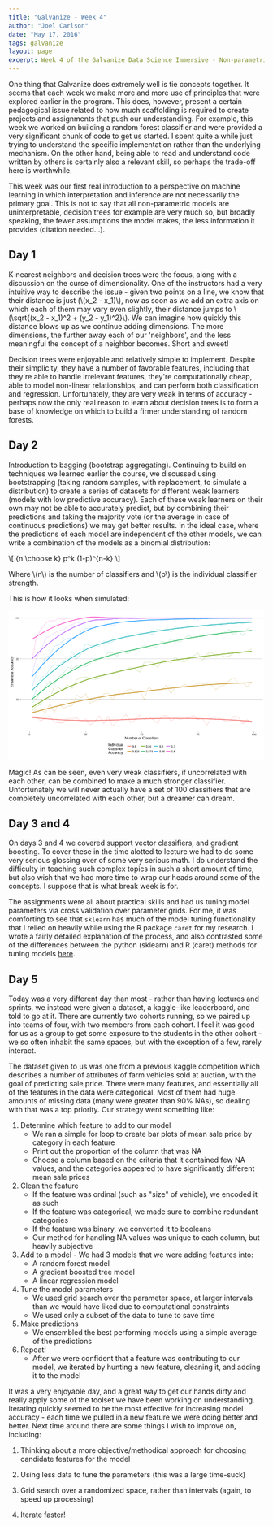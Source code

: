 ```yaml
---
title: "Galvanize - Week 4"
author: "Joel Carlson"
date: "May 17, 2016"
tags: galvanize
layout: page
excerpt: Week 4 of the Galvanize Data Science Immersive - Non-parametric learners  
---
```



One thing that Galvanize does extremely well is tie concepts together. It seems that each week we make more and more use of principles that were explored earlier in the program. This does, however, present a certain pedagogical issue related to how much scaffolding is required to create projects and assignments that push our understanding. For example, this week we worked on building a random forest classifier and were provided a very significant chunk of code to get us started. I spent quite a while just trying to understand the specific implementation rather than the underlying mechanism. On the other hand, being able to read and understand code written by others is certainly also a relevant skill, so perhaps the trade-off here is worthwhile.

This week was our first real introduction to a perspective on machine learning in which interpretation and inference are not necessarily the primary goal. This is not to say that all non-parametric models are uninterpretable, decision trees for example are very much so, but broadly speaking, the fewer assumptions the model makes, the less information it provides (citation needed...).

## Day 1

K-nearest neighbors and decision trees were the focus, along with a discussion on the curse of dimensionality. One of the instructors had a very intuitive way to describe the issue - given two points on a line, we know that their distance is just (\\(x_2 - x_1)\\), now as soon as we add an extra axis on which each of them may vary even slightly, their distance jumps to \\(\sqrt{(x_2 -  x_1)^2 + (y_2 - y_1)^2}\\). We can imagine how quickly this distance blows up as we continue adding dimensions. The more dimensions, the further away each of our 'neighbors', and the less meaningful the concept of a neighbor becomes. Short and sweet!

Decision trees were enjoyable and relatively simple to implement. Despite their simplicity, they have a number of favorable features, including that they're able to handle irrelevant features, they're computationally cheap, able to model non-linear relationships, and can perform both classification and regression. Unfortunately, they are very weak in terms of accuracy - perhaps now the only real reason to learn about decision trees is to form a base of knowledge on which to build a firmer understanding of random forests.  

## Day 2

Introduction to bagging (bootstrap aggregating). Continuing to build on techniques we learned earlier the course, we discussed using bootstrapping (taking random samples, with replacement, to simulate a distribution) to create a series of datasets for different weak learners (models with low predictive accuracy). Each of these weak learners on their own may not be able to accurately predict, but by combining their predictions and taking the majority vote (or the average in case of continuous predictions) we may get better results. In the ideal case, where the predictions of each model are independent of the other models, we can write a combination of the models as a binomial distribution:

\\[
{n \choose k} p^k (1-p)^{n-k}
\\]

Where \\(n\\) is the number of classifiers and \\(p\\) is the individual classifier strength.

This is how it looks when simulated:


<img src="https://raw.githubusercontent.com/joelcarlson/joelcarlson.github.io/master/figs/Galvanize/BinomSim.png"/>

Magic! As can be seen, even very weak classifiers, if uncorrelated with each other, can be combined to make a much stronger classifier. Unfortunately we will never actually have a set of 100 classifiers that are completely uncorrelated with each other, but a dreamer can dream.

## Day 3 and 4

On days 3 and 4 we covered support vector classifiers, and gradient boosting. To cover these in the time alotted to lecture we had to do some very serious glossing over of some very serious math. I do understand the difficulty in teaching such complex topics in such a short amount of time, but also wish that we had more time to wrap our heads around some of the concepts. I suppose that is what break week is for.

The assignments were all about practical skills and had us tuning model parameters via cross validation over parameter grids. For me, it was comforting to see that `sklearn` has much of the model tuning functionality that I relied on heavily while using the R package `caret` for my research. I wrote a fairly detailed explanation of the process, and also contrasted some of the differences between the python (sklearn) and R (caret) methods for tuning models [here](http://joelcarlson.me/2016/05/14/RvsPython-GridSearch/).

## Day 5

Today was a very different day than most - rather than having lectures and sprints, we instead were given a dataset, a kaggle-like leaderboard, and told to go at it. There are currently two cohorts running, so we paired up into teams of four, with two members from each cohort. I feel it was good for us as a group to get some exposure to the students in the other cohort - we so often inhabit the same spaces, but with the exception of a few, rarely interact.

The dataset given to us was one from a previous kaggle competition which describes a number of attributes of farm vehicles sold at auction, with the goal of predicting sale price. There were many features, and essentially all of the features in the data were categorical. Most of them had huge amounts of missing data (many were greater than 90% NAs), so dealing with that was a top priority. Our strategy went something like:

  1. Determine which feature to add to our model
      - We ran a simple for loop to create bar plots of mean sale price by category in each feature
      - Print out the proportion of the column that was NA
      - Choose a column based on the criteria that it contained few NA values, and the categories appeared to have significantly different mean sale prices
  2. Clean the feature
      - If the feature was ordinal (such as "size" of vehicle), we encoded it as such
      - If the feature was categorical, we made sure to combine redundant categories
      - If the feature was binary, we converted it to booleans
      - Our method for handling NA values was unique to each column, but heavily subjective
  3. Add to a model
    - We had 3 models that we were adding features into:
      - A random forest model
      - A gradient boosted tree model
      - A linear regression model
  4. Tune the model parameters
      - We used grid search over the parameter space, at larger intervals than we would have liked due to computational constraints
      - We used only a subset of the data to tune to save time
  5. Make predictions
      - We ensembled the best performing models using a simple average of the predictions
  6. Repeat!
      - After we were confident that a feature was contributing to our model, we iterated by hunting a new feature, cleaning it, and adding it to the model

It was a very enjoyable day, and a great way to get our hands dirty and really apply some of the toolset we have been working on understanding. Iterating quickly seemed to be the most effective for increasing model accuracy - each time we pulled in a new feature we were doing better and better. Next time around there are some things I wish to improve on, including:

  1. Thinking about a more objective/methodical approach for choosing candidate features for the model

  2. Using less data to tune the parameters (this was a large time-suck)

  3. Grid search over a randomized space, rather than intervals (again, to speed up processing)
  
  4. Iterate faster!
